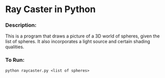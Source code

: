 # Ray Caster in Python #

### Description: ###
This is a program that draws a picture of a 3D world of spheres, given the list of spheres. It also incorporates a light source and certain shading qualities.

### To Run: ###
```
python raycaster.py <list of spheres>
```
